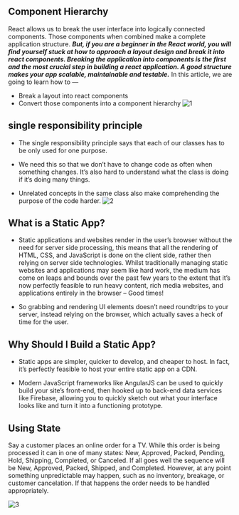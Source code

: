 ## Component Hierarchy
React allows us to break the user interface into logically connected components. Those components when combined make a complete application structure.
***But, if you are a beginner in the React world, you will find yourself stuck at how to approach a layout design and break it into react components. Breaking the application into components is the first and the most crucial step in building a react application. A good structure makes your app scalable, maintainable and testable.***
In this article, we are going to learn how to —
+ Break a layout into react components
+ Convert those components into a component hierarchy
![1](https://cdn-images-1.medium.com/max/1600/1*A8ds6m4es9z3ZRWwbb2NXQ.png)
## single responsibility principle

+ The single responsibility principle says that each of our classes has to be only used for one purpose.

+ We need this so that we don’t have to change code as often when something changes. It’s also hard to understand what the class is doing if it’s doing many things.

+ Unrelated concepts in the same class also make comprehending the purpose of the code harder.
![2](https://hackernoon.com/_next/image?url=https%3A%2F%2Fcdn.hackernoon.com%2Fimages%2F0*BexdX1vV22goA_xR.gif&w=1080&q=75) 
## What is a Static App?
+ Static applications and websites render in the user’s browser without the need for server side processing, this means that all the rendering of HTML, CSS, and JavaScript is done on the client side, rather then relying on server side technologies. Whilst traditionally managing static websites and applications may seem like hard work, the medium has come on leaps and bounds over the past few years to the extent that it’s now perfectly feasible to run heavy content, rich media websites, and applications entirely in the browser – Good times!

+ So grabbing and rendering UI elements doesn’t need roundtrips to your server, instead relying on the browser, which actually saves a heck of time for the user.

## Why Should I Build a Static App?
+ Static apps are simpler, quicker to develop, and cheaper to host. In fact, it’s perfectly feasible to host your entire static app on a CDN.

+ Modern JavaScript frameworks like AngularJS can be used to quickly build your site’s front-end, then hooked up to back-end data services like Firebase, allowing you to quickly sketch out what your interface looks like and turn it into a functioning prototype.

## Using State

Say a customer places an online order for a TV. While this order is being processed it can in one of many states: New, Approved, Packed, Pending, Hold, Shipping, Completed, or Canceled. If all goes well the sequence will be New, Approved, Packed, Shipped, and Completed. However, at any point something unpredictable may happen, such as no inventory, breakage, or customer cancelation. If that happens the order needs to be handled appropriately.

![3](https://www.dofactory.com/img/diagrams/javascript/javascript-state.jpg) 